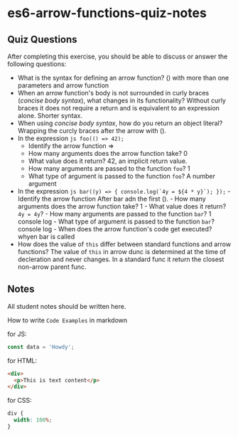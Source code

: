 # es6-arrow-functions-quiz-notes

## Quiz Questions

After completing this exercise, you should be able to discuss or answer the following questions:

- What is the syntax for defining an arrow function?
  () with more than one parameters and arrow function
- When an arrow function's body is not surrounded in curly braces (_concise body syntax_), what changes in its functionality?
  Without curly braces it does not require a return and is equivalent to an expression alone. Shorter syntax.
- When using _concise body syntax_, how do you return an object literal?
  Wrapping the curcly braces after the arrow with ().
- In the expression
  `js
    foo(() => 42);
    `
  - Identify the arrow function
    =>
  - How many arguments does the arrow function take?
    0
  - What value does it return?
    42, an implicit return value.
  - How many arguments are passed to the function `foo`?
    1
  - What type of argument is passed to the function `foo`?
    A number argument
- In the expression
  `` js
    bar((y) => {
      console.log(`4y = ${4 * y}`);
    });
     `` - Identify the arrow function
  After bar adn the first (). - How many arguments does the arrow function take?
  1 - What value does it return?
  `4y = 4y`? - How many arguments are passed to the function `bar`?
  1 console log - What type of argument is passed to the function `bar`?
  console log - When does the arrow function's code get executed?
  whyen bar is called
- How does the value of `this` differ between standard functions and arrow functions?
  The value of `this` in arrow dunc is determined at the time of decleration and never changes. In a standard func it return the closest non-arrow parent func.

## Notes

All student notes should be written here.

How to write `Code Examples` in markdown

for JS:

```javascript
const data = 'Howdy';
```

for HTML:

```html
<div>
  <p>This is text content</p>
</div>
```

for CSS:

```css
div {
  width: 100%;
}
```
